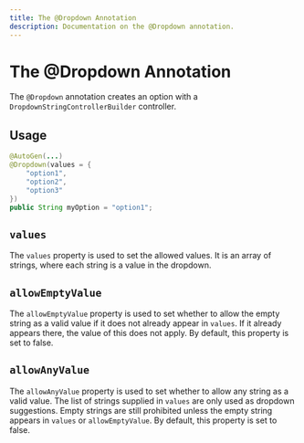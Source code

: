 ```yaml
---
title: The @Dropdown Annotation
description: Documentation on the @Dropdown annotation.
---
```


<script setup>
import ViewGithub from '../../components/ViewGithub.vue'
</script>

# The @Dropdown Annotation

<ViewGithub url="https://github.com/isXander/YetAnotherConfigLib/blob/1.20.x/dev/common/src/main/java/dev/isxander/yacl3/config/v2/api/autogen/Dropdown.java" />

The `@Dropdown` annotation creates an option with a `DropdownStringControllerBuilder` controller.

## Usage

```java
@AutoGen(...)
@Dropdown(values = {
    "option1",
    "option2",
    "option3"
})
public String myOption = "option1";
```

## `values`

The `values` property is used to set the allowed values. It is an array of strings, where each string is a value in the dropdown.

## `allowEmptyValue`

The `allowEmptyValue` property is used to set whether to allow the empty string as a valid value if it does not already appear in `values`. If it already appears there, the value of this does not apply. By default, this property is set to false.

## `allowAnyValue`

The `allowAnyValue` property is used to set whether to allow any string as a valid value. The list of strings supplied in `values` are only used as dropdown suggestions. Empty strings are still prohibited unless the empty string appears in `values` or `allowEmptyValue`. By default, this property is set to false.
